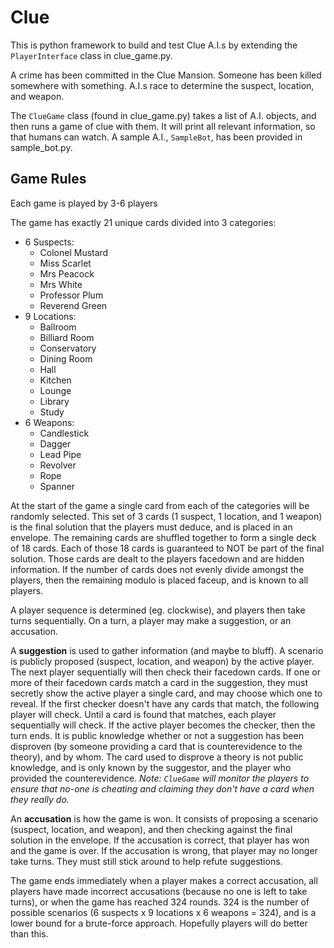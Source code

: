 # Clue
This is python framework to build and test Clue A.I.s by extending the `PlayerInterface` class in clue_game.py.  

A crime has been committed in the Clue Mansion.  Someone has been killed somewhere with something.  A.I.s race to determine the suspect, location, and weapon.

The `ClueGame` class (found in clue_game.py) takes a list of A.I. objects, and then runs a game of clue with them.  It will print all relevant information, so that humans can watch.  A sample A.I., `SampleBot`, has been provided in sample_bot.py.


## Game Rules

Each game is played by 3-6 players

The game has exactly 21 unique cards divided into 3 categories:
  - 6 Suspects:
     - Colonel Mustard
     - Miss Scarlet
     - Mrs Peacock
     - Mrs White
     - Professor Plum
     - Reverend Green
  - 9 Locations:
     - Ballroom
     - Billiard Room
     - Conservatory
     - Dining Room
     - Hall
     - Kitchen
     - Lounge
     - Library
     - Study
  - 6 Weapons:
     - Candlestick
     - Dagger
     - Lead Pipe
     - Revolver
     - Rope
     - Spanner

At the start of the game a single card from each of the categories will be randomly selected.  This set of 3 cards (1 suspect, 1 location, and 1 weapon) is the final solution that the players must deduce, and is placed in an envelope.  The remaining cards are shuffled together to form a single deck of 18 cards.  Each of those 18 cards is guaranteed to NOT be part of the final solution.  Those cards are dealt to the players facedown and are hidden information.  If the number of cards does not evenly divide amongst the players, then the remaining modulo is placed faceup, and is known to all players.

A player sequence is determined (eg. clockwise), and players then take turns sequentially.  On a turn, a player may make a suggestion, or an accusation.

A **suggestion** is used to gather information (and maybe to bluff).  A scenario is publicly proposed (suspect, location, and weapon) by the active player.  The next player sequentially will then check their facedown cards.  If one or more of their facedown cards match a card in the suggestion, they must secretly show the active player a single card, and may choose which one to reveal.  If the first checker doesn't have any cards that match, the following player will check.  Until a card is found that matches, each player sequentially will check.  If the active player becomes the checker, then the turn ends.  It is public knowledge whether or not a suggestion has been disproven (by someone providing a card that is counterevidence to the theory), and by whom.  The card used to disprove a theory is not public knowledge, and is only known by the suggestor, and the player who provided the counterevidence.
*Note: `ClueGame` will monitor the players to ensure that no-one is cheating and claiming they don't have a card when they really do.*

An **accusation** is how the game is won.  It consists of proposing a scenario (suspect, location, and weapon), and then checking against the final solution in the envelope.  If the accusation is correct, that player has won and the game is over.  If the accusation is wrong, that player may no longer take turns.  They must still stick around to help refute suggestions.

The game ends immediately when a player makes a correct accusation, all players have made incorrect accusations (because no one is left to take turns), or when the game has reached 324 rounds.  324 is the number of possible scenarios (6 suspects x 9 locations x 6 weapons = 324), and is a lower bound for a brute-force approach.  Hopefully players will do better than this.


